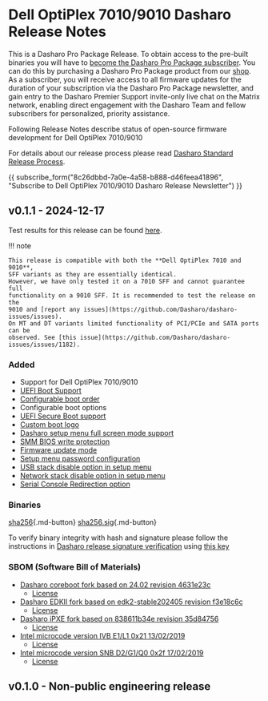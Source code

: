 # Dell OptiPlex 7010/9010 Dasharo Release Notes

This is a Dasharo Pro Package Release. To obtain access to the pre-built
binaries you will have to
[become the Dasharo Pro Package subscriber](../../ways-you-can-help-us.md#become-a-dasharo-pro-package-subscriber).
You can do this by purchasing a Dasharo Pro Package product from our [shop](https://shop.3mdeb.com/shop/dasharo-pro-package/1year-desktop/).
As a subscriber, you will receive access to all firmware updates for the
duration of your subscription via the Dasharo Pro Package newsletter,
and gain entry to the Dasharo Premier Support invite-only live chat
on the Matrix network, enabling direct engagement with the Dasharo Team
and fellow subscribers for personalized, priority assistance.

Following Release Notes describe status of open-source firmware development for
Dell OptiPlex 7010/9010

For details about our release process please read
[Dasharo Standard Release Process](../../dev-proc/standard-release-process.md).

{{ subscribe_form("8c26dbbd-7a0e-4a58-b888-d46feea41896",
"Subscribe to Dell OptiPlex 7010/9010 Dasharo Release Newsletter") }}

## v0.1.1 - 2024-12-17

Test results for this release can be found
[here](https://github.com/Dasharo/osfv-results/blob/main/boards/Dell/OptiPlex_7010_9010/v0.1.1-results.csv).

!!! note

    This release is compatible with both the **Dell OptiPlex 7010 and 9010**,
    SFF variants as they are essentially identical.
    However, we have only tested it on a 7010 SFF and cannot guarantee full
    functionality on a 9010 SFF. It is recommended to test the release on the
    9010 and [report any issues](https://github.com/Dasharo/dasharo-issues/issues).
    On MT and DT variants limited functionality of PCI/PCIe and SATA ports can be
    observed. See [this issue](https://github.com/Dasharo/dasharo-issues/issues/1182).

### Added

- Support for Dell OptiPlex 7010/9010
- [UEFI Boot Support](https://docs.dasharo.com/unified-test-documentation/dasharo-compatibility/30M-uefi-compatible-interface/)
- [Configurable boot order](https://docs.dasharo.com/unified-test-documentation/dasharo-compatibility/325-custom-boot-order/)
- Configurable boot options
- [UEFI Secure Boot support](https://docs.dasharo.com/unified-test-documentation/dasharo-security/206-secure-boot/)
- [Custom boot logo](https://docs.dasharo.com/unified-test-documentation/dasharo-compatibility/304-custom-logo/)
- [Dasharo setup menu full screen mode support](https://github.com/Dasharo/dasharo-issues/issues/118)
- [SMM BIOS write protection](https://docs.dasharo.com/dasharo-menu-docs/dasharo-system-features/#dasharo-security-options)
- [Firmware update mode](https://docs.dasharo.com/guides/firmware-update/#firmware-update-mode)
- [Setup menu password configuration](https://docs.dasharo.com/dasharo-menu-docs/overview/#dasharo-menu-guides)
- [USB stack disable option in setup menu](https://docs.dasharo.com/dasharo-menu-docs/dasharo-system-features/#usb-configuration)
- [Network stack disable option in setup menu](https://docs.dasharo.com/dasharo-menu-docs/dasharo-system-features/#networking-options)
- [Serial Console Redirection option](https://docs.dasharo.com/dasharo-menu-docs/dasharo-system-features/#serial-port-configuration)

### Binaries

[sha256][dell_optiplex_7010_9010_v0.1.1.rom_hash]{.md-button}
[sha256.sig][dell_optiplex_7010_9010_v0.1.1.rom_sig]{.md-button}

To verify binary integrity with hash and signature please follow the
instructions in [Dasharo release signature verification](../../guides/signature-verification.md)
using [this key](https://github.com/3mdeb/3mdeb-secpack/blob/master/dasharo/dell_optiplex_9010/dasharo-release-0.x-compatible-with-dell-optiplex-x010-signing-key.asc)

### SBOM (Software Bill of Materials)

- [Dasharo coreboot fork based on 24.02 revision 4631e23c](https://github.com/Dasharo/coreboot/tree/4631e23c)
    + [License](https://github.com/Dasharo/coreboot/blob/4631e23c/COPYING)
- [Dasharo EDKII fork based on edk2-stable202405 revision f3e18c6c](https://github.com/Dasharo/edk2/tree/f3e18c6c)
    + [License](https://github.com/Dasharo/edk2/blob/f3e18c6c/License.txt)
- [Dasharo iPXE fork based on 838611b34e revision 35d84756](https://github.com/Dasharo/ipxe/tree/35d84756)
    + [License](https://github.com/Dasharo/ipxe/blob/35d84756/COPYING.GPLv2)
- [Intel microcode version IVB E1/L1 0x21 13/02/2019](https://github.com/intel/Intel-Linux-Processor-Microcode-Data-Files/tree/microcode-20240531/intel-ucode/06-3a-09)
    + [License](https://github.com/intel/Intel-Linux-Processor-Microcode-Data-Files/blob/microcode-20240531/license)
- [Intel microcode version SNB D2/G1/Q0 0x2f 17/02/2019](https://github.com/intel/Intel-Linux-Processor-Microcode-Data-Files/tree/microcode-20240531/intel-ucode/06-2a-07)
    + [License](https://github.com/intel/Intel-Linux-Processor-Microcode-Data-Files/blob/microcode-20240531/license)

[dell_optiplex_7010_9010_v0.1.1.rom_hash]: https://dl.3mdeb.com/open-source-firmware/Dasharo/dell_optiplex_7010_9010/v0.1.1/dell_optiplex_7010_9010_v0.1.1.rom.sha256
[dell_optiplex_7010_9010_v0.1.1.rom_sig]: https://dl.3mdeb.com/open-source-firmware/Dasharo/dell_optiplex_7010_9010/v0.1.1/dell_optiplex_7010_9010_v0.1.1.rom.sha256.sig

## v0.1.0 - Non-public engineering release
